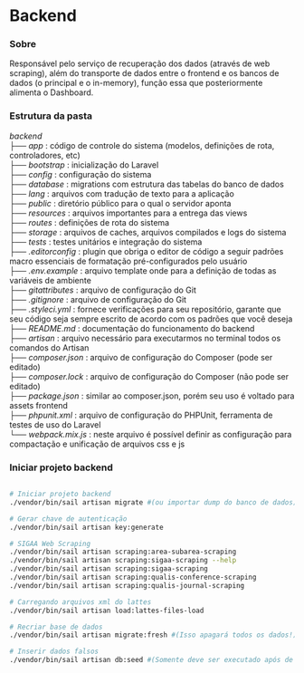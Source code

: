 # Backend

### Sobre 

Responsável pelo serviço de recuperação dos dados (através de web scraping), além do transporte de dados entre o frontend e os bancos de dados (o principal e o in-memory), função essa que posteriormente alimenta o Dashboard.

### Estrutura da pasta
*backend*  
├── *app* : código de controle do sistema (modelos, definições de rota, controladores, etc)  
├── *bootstrap* : inicialização do Laravel  
├── *config* : configuração do sistema  
├── *database* : migrations com estrutura das tabelas do banco de dados  
├── *lang* : arquivos com tradução de texto para a aplicação  
├── *public* : diretório público para o qual o servidor aponta  
├── *resources* : arquivos importantes para a entrega das views  
├── *routes* : definições de rota do sistema  
├── *storage* : arquivos de caches, arquivos compilados e logs do sistema  
├── *tests* : testes unitários e integração do sistema  
├── *.editorconfig* : plugin que obriga o editor de código a seguir padrões macro essenciais de formatação pré-configurados pelo usuário  
├── *.env.example* : arquivo template onde para a definição de todas as variáveis de ambiente  
├── *gitattributes* : arquivo de configuração do Git  
├── *.gitignore* : arquivo de configuração do Git  
├── *.styleci.yml* : fornece verificações para seu repositório, garante que seu código seja sempre escrito de acordo com os padrões que você deseja  
├── *README.md* : documentação do funcionamento do backend  
├── *artisan* : arquivo necessário para executarmos no terminal todos os comandos do Artisan  
├── *composer.json* : arquivo de configuração do Composer (pode ser editado)  
├── *composer.lock* : arquivo de configuração do Composer (não pode ser editado)  
├── *package.json* : similar ao composer.json, porém seu uso é voltado para assets frontend  
├── *phpunit.xml* : arquivo de configuração do PHPUnit, ferramenta de testes de uso do Laravel  
└──  *webpack.mix.js* : neste arquivo é possível definir as configuração para compactação e unificação de arquivos css e js



### Iniciar projeto backend
```bash

# Iniciar projeto backend
./vendor/bin/sail artisan migrate #(ou importar dump do banco de dados)

# Gerar chave de autenticação
./vendor/bin/sail artisan key:generate

# SIGAA Web Scraping
./vendor/bin/sail artisan scraping:area-subarea-scraping
./vendor/bin/sail artisan scraping:sigaa-scraping --help
./vendor/bin/sail artisan scraping:sigaa-scraping
./vendor/bin/sail artisan scraping:qualis-conference-scraping
./vendor/bin/sail artisan scraping:qualis-journal-scraping

# Carregando arquivos xml do lattes
./vendor/bin/sail artisan load:lattes-files-load

# Recriar base de dados
./vendor/bin/sail artisan migrate:fresh #(Isso apagará todos os dados!)

# Inserir dados falsos
./vendor/bin/sail artisan db:seed #(Somente deve ser executado após de realizar o scraping)
```

